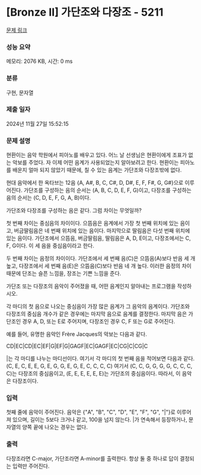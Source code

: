 # [Bronze II] 가단조와 다장조 - 5211 

[문제 링크](https://www.acmicpc.net/problem/5211) 

### 성능 요약

메모리: 2076 KB, 시간: 0 ms

### 분류

구현, 문자열

### 제출 일자

2024년 11월 27일 15:52:15

### 문제 설명

<p>현환이는 음악 학원에서 피아노를 배우고 있다. 어느 날 선생님은 현환이에게 조표가 없는 악보를 주었다. 자 이제 어떤 음계가 사용되었는지 알아보려고 한다. 현환이는 피아노를 배운지 얼마 되지 않았기 때문에, 칠 수 있는 음계는 가단조와 다장조밖에 없다.</p>

<p>현대 음악에서 한 옥타브는 12음 {A, A#, B, C, C#, D, D#, E, F, F#, G, G#}으로 이루어진다. 가단조를 구성하는 음의 순서는 (A, B, C, D, E, F, G)이고, 다장조를 구성하는 음의 순서는 (C, D, E, F, G, A, B)이다.</p>

<p>가단조와 다장조를 구성하는 음은 같다. 그럼 차이는 무엇일까?</p>

<p>첫 번째 차이는 중심음의 차이이다. 으뜸음은 음계에서 가장 첫 번째 위치에 있는 음이고, 버금딸림음은 네 번째 위치에 있는 음이다. 마지막으로 딸림음은 다섯 번째 위치에 있는 음이다. 가단조에서 으뜸음, 버금딸림음, 딸림음은 A, D, E이고, 다장조에서는 C, F, G이다. 이 세 음을 중심음이라고 한다.</p>

<p>두 번째 차이는 음정의 차이이다. 가단조에서 세 번째 음(C)은 으뜸음(A)보다 반음 세 개 높고, 다장조에서 세 번째 음(E)은 으뜸음(C)보다 반음 네 개 높다. 이러한 음정의 차이때문에 단조는 슬픈 느낌을, 장조는 기쁜 느낌을 준다.</p>

<p>가단조 또는 다장조의 음악이 주어졌을 때, 어떤 음계인지 알아내는 프로그램을 작성하시오.</p>

<p>각 마디의 첫 음으로 나오는 중심음이 가장 많은 음계가 그 음악의 음계이다. 가단조와 다장조의 중심음 개수가 같은 경우에는 마지막 음으로 음계를 결정한다. 마지막 음은 가단조인 경우 A, D, 또는 E로 주어지며, 다장조인 경우 C, F 또는 G로 주어진다.</p>

<p>예를 들어, 유명한 음악인 Frère Jacques의 악보는 다음과 같다.</p>

<p>CD|EC|CD|EC|EF|G|EF|G|GAGF|EC|GAGF|EC|CG|C|CG|C</p>

<p>|는 각 마디를 나누는 마디선이다. 여기서 각 마디의 첫 번째 음을 적어보면 다음과 같다. (C, E, C, E, E, G, E, G, G, E, G, E, C, C, C, C) 여기서 (C, C, G, G, G, G, C, C, C, C)는 다장조의 중심음이고, (E, E, E, E, E, E)는 가단조의 중심음이다. 따라서, 이 음악은 다장조이다.</p>

### 입력 

 <p>첫째 줄에 음악이 주어진다. 음악은 {"A", "B", "C", "D", "E", "F", "G", "|"}로 이루어져 있으며, 길이는 5보다 크거나 같고, 100을 넘지 않는다. |가 연속해서 등장하거나, 문자열의 양쪽 끝에 나오는 경우는 없다.</p>

### 출력 

 <p>다장조라면 C-major, 가단조라면 A-minor를 출력한다. 항상 둘 중 하나로 답이 결정되는 입력만 주어진다.</p>

